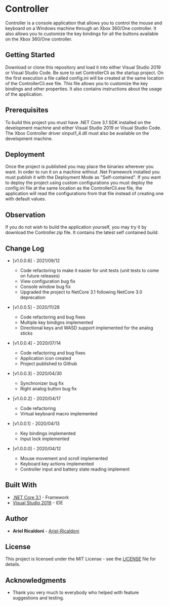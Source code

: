 # Controller

Controller is a console application that allows you to control the mouse and keyboard on a Windows machine through an Xbox 360/One controller. It also allows you to customize the key bindings for all the buttons available on the Xbox 360/One controller.

## Getting Started

Download or clone this repository and load it into either Visual Studio 2019 or Visual Studio Code. Be sure to set ControllerCli as the startup project. On the first execution a file called config.ini will be created at the same location of the ControllerCli.exe file. This file allows you to customize the key bindings and other properties. It also contains instructions about the usage of the application.

## Prerequisites

To build this project you must have .NET Core 3.1 SDK installed on the development machine and either Visual Studio 2019 or Visual Studio Code. The Xbox Controller driver xinput1_4.dll must also be available on the development machine.

## Deployment

Once the project is published you may place the binaries wherever you want. In order to run it on a machine without .Net Framework installed you must publish it with the Deployment Mode as "Self-contained". If you want to deploy the project using custom configurations you must deploy the config.ini file at the same location as the ControllerCli.exe file, the application will read the configurations from that file instead of creating one with default values.

## Observation

If you do not wish to build the application yourself, you may try it by download the Controller.zip file. It contains the latest self contained build.

## Change Log

* [v1.0.0.6] - 2021/09/12
	* Code refactoring to make it easier for unit tests (unit tests to come on future releases)
	* View configuration bug fix
	* Console window bug fix
	* Upgraded the project to NetCore 3.1 following NetCore 3.0 deprecation

* [v1.0.0.5] - 2020/11/28
	* Code refactoring and bug fixes
	* Multiple key bindigns implemented
	* Directional keys and WASD support implemented for the analog sticks

* [v1.0.0.4] - 2020/07/14
	* Code refactoring and bug fixes
	* Application icon created
	* Project published to Github

* [v1.0.0.3] - 2020/04/30
	* Synchronizer bug fix
	* Right analog button bug fix

* [v1.0.0.2] - 2020/04/17
	* Code refactoring
	* Virtual keyboard macro implemented

* [v1.0.0.1] - 2020/04/13
	* Key bindings implemented
	* Input lock implemented

* [v1.0.0.0] - 2020/04/12
	* Mouse movement and scroll implemented
	* Keyboard key actions implemented
	* Controller input and battery state reading implement

## Built With

* [.NET Core 3.1](https://dotnet.microsoft.com/download/dotnet-core/3.1) - Framework
* [Visual Studio 2019](https://visualstudio.microsoft.com/vs/) - IDE

## Author

* **Ariel Ricaldoni** - [Ariel-Ricaldoni](https://github.com/ariel-ricaldoni)

## License

This project is licensed under the MIT License - see the [LICENSE](LICENSE) file for details.

## Acknowledgments

* Thank you very much to everybody who helped with feature suggestions and testing. 
